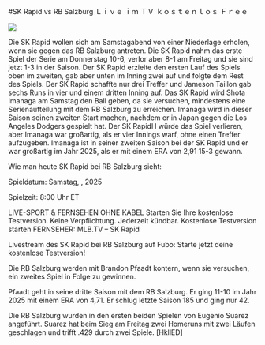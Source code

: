 #SK Rapid vs RB Salzburg Ｌｉｖｅ ｉｍ ＴＶ ｋｏｓｔｅｎｌｏｓ Ｆｒｅｅ  
  
  
[![](https://i.imgur.com/qSNzIqt.png)](https://movie.rssnews.media/VfaohkTwY.php)  
  
Die SK Rapid wollen sich am Samstagabend von einer Niederlage erholen, wenn sie gegen das RB Salzburg antreten. Die SK Rapid nahm das erste Spiel der Serie am Donnerstag 10-6, verlor aber 8-1 am Freitag und sie sind jetzt 1-3 in der Saison. Der SK Rapid erzielte den ersten Lauf des Spiels oben im zweiten, gab aber unten im Inning zwei auf und folgte dem Rest des Spiels. Der SK Rapid schaffte nur drei Treffer und Jameson Taillon gab sechs Runs in vier und einem dritten Inning auf. Das SK Rapid wird Shota Imanaga am Samstag den Ball geben, da sie versuchen, mindestens eine Serienaufteilung mit dem RB Salzburg zu erreichen. Imanaga wird in dieser Saison seinen zweiten Start machen, nachdem er in Japan gegen die Los Angeles Dodgers gespielt hat. Der SK RapidH würde das Spiel verlieren, aber Imanaga war großartig, als er vier Innings warf, ohne einen Treffer aufzugeben. Imanaga ist in seiner zweiten Saison bei der SK Rapid und er war großartig im Jahr 2025, als er mit einem ERA von 2,91 15-3 gewann.

Wie man heute SK Rapid bei RB Salzburg sieht:

Spieldatum: Samstag, , 2025

Spielzeit: 8:00 Uhr ET

LIVE-SPORT & FERNSEHEN OHNE KABEL
Starten Sie Ihre kostenlose Testversion. Keine Verpflichtung. Jederzeit kündbar.
Kostenlose Testversion starten
FERNSEHER: MLB.TV – SK Rapid

Livestream des SK Rapid bei RB Salzburg auf Fubo: Starte jetzt deine kostenlose Testversion!

Die RB Salzburg werden mit Brandon Pfaadt kontern, wenn sie versuchen, ein zweites Spiel in Folge zu gewinnen.

Pfaadt geht in seine dritte Saison mit dem RB Salzburg. Er ging 11-10 im Jahr 2025 mit einem ERA von 4,71. Er schlug letzte Saison 185 und ging nur 42.

Die RB Salzburg wurden in den ersten beiden Spielen von Eugenio Suarez angeführt. Suarez hat beim Sieg am Freitag zwei Homeruns mit zwei Läufen geschlagen und trifft .429 durch zwei Spiele. [HkllED]